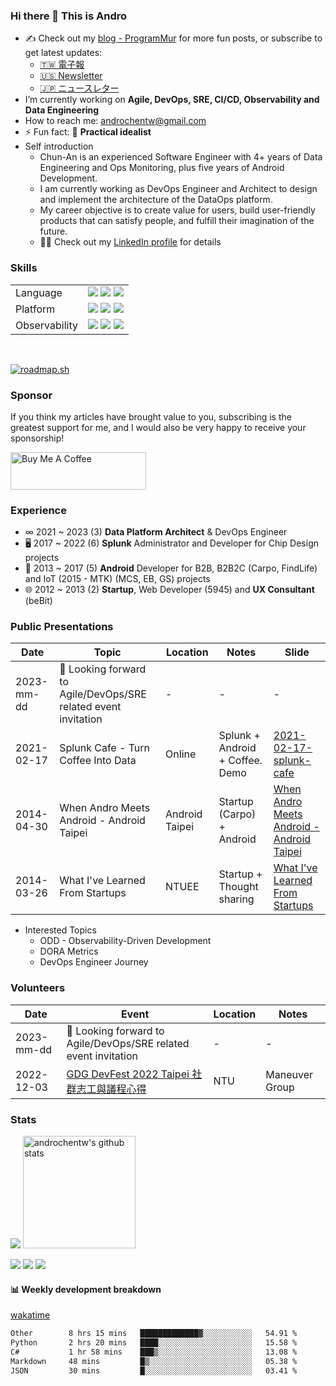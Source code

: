 ### Hi there 👋 This is Andro

* ✍️ Check out my [blog - ProgramMur](https://blog.androchen.tw/) for more fun posts, or subscribe to get latest updates:
  * [🇹🇼 電子報](https://programmuren.substack.com/)
  * [🇺🇸 Newsletter](https://programmuren.substack.com/)
  * [🇯🇵 ニュースレター](https://programmurja.substack.com/)
* I’m currently working on **Agile, DevOps, SRE, CI/CD, Observability and Data Engineering**
* How to reach me: androchentw@gmail.com
* ⚡ Fun fact: 🚀 **Practical idealist**
* Self introduction
  * Chun-An is an experienced Software Engineer with 4+ years of Data Engineering and Ops Monitoring, plus five years of Android Development. 
  * I am currently working as DevOps Engineer and Architect to design and implement the architecture of the DataOps platform.
  * My career objective is to create value for users, build user-friendly products that can satisfy people, and fulfill their imagination of the future.
  * 👨‍💻 Check out my [LinkedIn profile](https://www.linkedin.com/in/androchen/) for details

### Skills

<table>
  <tr>
    <td>Language</td>
    <td>
<!--      <img src="https://skillicons.dev/icons?i=java,py,bash" /> -->
     <img src="https://img.shields.io/badge/java-%23ED8B00.svg?style=for-the-badge&logo=openjdk&logoColor=white" />
     <img src="https://img.shields.io/badge/python-3670A0?style=for-the-badge&logo=python&logoColor=ffdd54" />
     <img src="https://img.shields.io/badge/shell_script-%23121011.svg?style=for-the-badge&logo=gnu-bash&logoColor=white" />
    </td>
  </tr>
  <tr>
    <td>Platform</td>
    <td>
<!--      <img src="https://skillicons.dev/icons?i=docker,kubernetes,gcp" /> -->
     <img src="https://img.shields.io/badge/docker-%230db7ed.svg?style=for-the-badge&logo=docker&logoColor=white" />
     <img src="https://img.shields.io/badge/kubernetes-%23326ce5.svg?style=for-the-badge&logo=kubernetes&logoColor=white" />
     <img src="https://img.shields.io/badge/GoogleCloud-%234285F4.svg?style=for-the-badge&logo=google-cloud&logoColor=white" />
    </td>
  </tr> 
  <tr>
    <td>Observability</td>
    <td>
<!--      <img src="https://skillicons.dev/icons?i=splunk,grafana,prometheus" />      -->
     <img src="https://img.shields.io/badge/splunk-%23000000.svg?style=for-the-badge&logo=splunk&logoColor=white" />
     <img src="https://img.shields.io/badge/grafana-%23F46800.svg?style=for-the-badge&logo=grafana&logoColor=white" />
     <img src="https://img.shields.io/badge/Prometheus-E6522C?style=for-the-badge&logo=Prometheus&logoColor=white" />
    </td>
  </tr>
</table>
<br>

[![roadmap.sh](https://api.roadmap.sh/v1-badge/tall/6525010153c920241bc366f7?variant=dark)](https://roadmap.sh)

### Sponsor

If you think my articles have brought value to you, subscribing is the greatest support for me, and I would also be very happy to receive your sponsorship!

<a href="https://www.buymeacoffee.com/androchentw" target="_blank"><img src="https://cdn.buymeacoffee.com/buttons/v2/default-yellow.png" alt="Buy Me A Coffee" style="height: 60px !important;width: 217px !important;" ></a>


### Experience

* ∞ 2021 ~ 2023 (3) **Data Platform Architect** & DevOps Engineer
* 🖥 2017 ~ 2022 (6) **Splunk** Administrator and Developer for Chip Design projects
* 📱 2013 ~ 2017 (5) **Android** Developer for B2B, B2B2C (Carpo, FindLife) and IoT (2015 - MTK) (MCS, EB, GS) projects
* 🌐 2012 ~ 2013 (2) **Startup**, Web Developer (5945) and **UX Consultant** (beBit)


### Public Presentations

| Date | Topic | Location | Notes | Slide |
| ---- | ----- | -------- | ----- | ----- |
| 2023-mm-dd | 🙋 Looking forward to Agile/DevOps/SRE related event invitation | - | - | - |
| 2021-02-17 | Splunk Cafe - Turn Coffee Into Data | Online | Splunk + Android + Coffee. Demo | [2021-02-17-splunk-cafe] |
| 2014-04-30 | When Andro Meets Android - Android Taipei | Android Taipei | Startup (Carpo) + Android | [When Andro Meets Android - Android Taipei] |
| 2014-03-26 | What I've Learned From Startups | NTUEE | Startup + Thought sharing | [What I've Learned From Startups] |

[2021-02-17-splunk-cafe]: https://speakerdeck.com/androchentw/2021-02-17-splunk-cafe
[When Andro Meets Android - Android Taipei]: https://speakerdeck.com/androchentw/when-andro-meets-android-android-taipei
[What I've Learned From Startups]: https://speakerdeck.com/androchentw/what-ive-learned-from-startups

* Interested Topics
  * ODD - Observability-Driven Development
  * DORA Metrics
  * DevOps Engineer Journey


### Volunteers

| Date | Event | Location | Notes | 
| ---- | ----- | -------- | ----- | 
| 2023-mm-dd | 🙋 Looking forward to Agile/DevOps/SRE related event invitation | - | - | 
| 2022-12-03 | [GDG DevFest 2022 Taipei 社群志工與議程心得] | NTU | Maneuver Group | 

[GDG DevFest 2022 Taipei 社群志工與議程心得]: https://blog.androchen.tw/gdg-devfest-2022-taipei/

### Stats

<img src="https://github-profile-trophy.vercel.app/?username=androchentw&theme=nord&no-frame=true&row=1&column=6" />

<a href="https://github.com/androchentw">
  <img height="180em" src="https://github-readme-stats.vercel.app/api?username=androchentw&show_icons=true&theme=tokyonight&count_private=true" alt="androchentw's github stats" />
</a>

![](http://github-profile-summary-cards.vercel.app/api/cards/profile-details?username=androchentw&theme=solarized_dark)
![](http://github-profile-summary-cards.vercel.app/api/cards/repos-per-language?username=androchentw&theme=solarized_dark)
![](http://github-profile-summary-cards.vercel.app/api/cards/productive-time?username=androchentw&theme=solarized_dark&utcOffset=8)


#### 📊 Weekly development breakdown

[wakatime](https://wakatime.com/dashboard)

<!--START_SECTION:waka-->

```txt
Other        8 hrs 15 mins   █████████████▓░░░░░░░░░░░   54.91 %
Python       2 hrs 20 mins   ████░░░░░░░░░░░░░░░░░░░░░   15.58 %
C#           1 hr 58 mins    ███▒░░░░░░░░░░░░░░░░░░░░░   13.08 %
Markdown     48 mins         █▒░░░░░░░░░░░░░░░░░░░░░░░   05.38 %
JSON         30 mins         █░░░░░░░░░░░░░░░░░░░░░░░░   03.41 %
```

<!--END_SECTION:waka-->

<!--
**androchentw/androchentw** is a ✨ _special_ ✨ repository because its `README.md` (this file) appears on your GitHub profile.

- 🔭 I’m currently working on ...
- 🌱 I’m currently learning ...
- 👯 I’m looking to collaborate on ...
- 🤔 I’m looking for help with ...
- 💬 Ask me about ...
- 📫 How to reach me: ...
- 😄 Pronouns: ...
- ⚡ Fun fact: ...
-->
